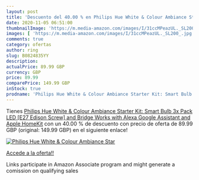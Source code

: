 ```yaml
---
layout: post
title: 'Descuento del 40.00 % en Philips Hue White & Colour Ambiance Star'
date: 2020-11-05 06:51:00
thumbnailImage: 'https://m.media-amazon.com/images/I/31ccMPeazUL._SL200_.jpg'
images: [ 'https://m.media-amazon.com/images/I/31ccMPeazUL._SL200_.jpg' ]
comments: true
category: ofertas
author: ring
slug: B0824835YY
description:
actualPrice: 89.99 GBP
currency: GBP
price: 89.99
comparePrice: 149.99 GBP
inStock: true
prodname: 'Philips Hue White & Colour Ambiance Starter Kit: Smart Bulb 3x Pack LED [E27  Edison Screw] and Bridge  Works with Alexa  Google Assistant and Apple HomeKit'
---
```


Tienes [Philips Hue White & Colour Ambiance Starter Kit: Smart Bulb 3x Pack LED [E27  Edison Screw] and Bridge  Works with Alexa  Google Assistant and Apple HomeKit](https://www.amazon.co.uk/dp/B0824835YY/?tag=tolees0a-21) con un 40.00 % de descuento con precio de oferta de 89.99 GBP (original: 149.99 GBP) en el siguiente enlace!

[![Philips Hue White & Colour Ambiance Star](https://m.media-amazon.com/images/I/31ccMPeazUL._SL200_.jpg)](https://www.amazon.co.uk/dp/B0824835YY/?tag=tolees0a-21)

[Accede a la oferta!!](https://www.amazon.co.uk/dp/B0824835YY/?tag=tolees0a-21)

Links participate in Amazon Associate program and might generate a comission on qualifying sales


